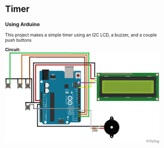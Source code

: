 # Timer
### Using Arduino

This project makes a simple timer using an I2C LCD, a buzzer, and a couple push buttons

**Circuit:**<br>
![Cicruit](shots/timerCircuit.jpg)

